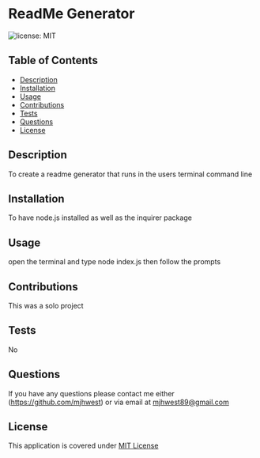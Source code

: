 # ReadMe Generator

![license: MIT](https://img.shields.io/badge/license-MIT-blue)

## Table of Contents 
- [Description](#Description)
- [Installation](#Installation)
- [Usage](#Usage)
- [Contributions](#Contributions)
- [Tests](#Tests)
- [Questions](#Questions)
- [License](#License)
    
## Description
To create a readme generator that runs in the users terminal command line 
    
## Installation
To have node.js installed as well as the inquirer package 
    
## Usage 
open the terminal and type node index.js then follow the prompts 
        
## Contributions
This was a solo project 
    
## Tests
No
    
## Questions 
If you have any questions please contact me either (https://github.com/mjhwest) or via email at mjhwest89@gmail.com 

## License 
This application is covered under [MIT License](https://opensource.org/licenses/MIT) 
    
